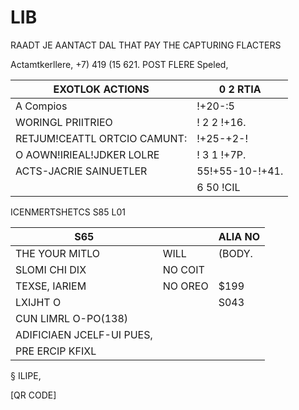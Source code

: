 
# LIB

RAADT JE AANTACT DAL
THAT PAY THE
CAPTURING FLACTERS

Actamtkerllere,                +7) 419 (15 621.
POST FLERE
Speled,

| EXOTLOK ACTIONS              | 0 2 RTIA        |
| ---------------------------- | --------------- |
| A Compios                    | !+20-:5         |
| WORINGL PRIITRIEO            | ! 2 2 !+16.     |
| RETJUM!CEATTL ORTCIO CAMUNT: | !+25-+2-!       |
| O AOWN!IRIEAL!JDKER LOLRE    | ! 3 1 !+7P.     |
| ACTS-JACRIE SAINUETLER       | 55!+55-10-!+41. |
|                              | 6 50 !CIL       |


ICENMERTSHETCS S85 L01

| S65                       |         | ALIA NO |
| ------------------------- | ------- | ------- |
| THE YOUR MITLO            | WILL    | (BODY.  |
| SLOMI CHI DIX             | NO COIT |         |
| TEXSE, IARIEM             | NO OREO | $199    |
| LXIJHT O                  |         | S043    |
| CUN LIMRL O-PO(138)       |         |         |
| ADIFICIAEN JCELF-UI PUES, |         |         |
| PRE ERCIP KFIXL           |         |         |


§ ILIPE,

[QR CODE]